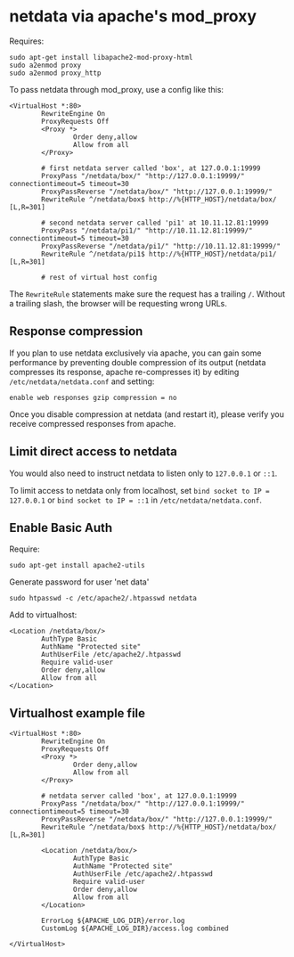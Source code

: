 # netdata via apache's mod_proxy

Requires:

```
sudo apt-get install libapache2-mod-proxy-html
sudo a2enmod proxy
sudo a2enmod proxy_http
```

To pass netdata through mod_proxy, use a config like this:

```
<VirtualHost *:80>
        RewriteEngine On
        ProxyRequests Off
        <Proxy *>
                Order deny,allow
                Allow from all
        </Proxy>

        # first netdata server called 'box', at 127.0.0.1:19999
        ProxyPass "/netdata/box/" "http://127.0.0.1:19999/" connectiontimeout=5 timeout=30
        ProxyPassReverse "/netdata/box/" "http://127.0.0.1:19999/"
        RewriteRule ^/netdata/box$ http://%{HTTP_HOST}/netdata/box/ [L,R=301]

        # second netdata server called 'pi1' at 10.11.12.81:19999
        ProxyPass "/netdata/pi1/" "http://10.11.12.81:19999/" connectiontimeout=5 timeout=30
        ProxyPassReverse "/netdata/pi1/" "http://10.11.12.81:19999/"
        RewriteRule ^/netdata/pi1$ http://%{HTTP_HOST}/netdata/pi1/ [L,R=301]

        # rest of virtual host config
```

The `RewriteRule` statements make sure the request has a trailing `/`. Without a trailing slash, the browser will be requesting wrong URLs.

## Response compression

If you plan to use netdata exclusively via apache, you can gain some performance by preventing double compression of its output (netdata compresses its response, apache re-compresses it) by editing `/etc/netdata/netdata.conf` and setting:

```
enable web responses gzip compression = no
```

Once you disable compression at netdata (and restart it), please verify you receive compressed responses from apache.

## Limit direct access to netdata

You would also need to instruct netdata to listen only to `127.0.0.1` or `::1`.

To limit access to netdata only from localhost, set `bind socket to IP = 127.0.0.1` or `bind socket to IP = ::1` in `/etc/netdata/netdata.conf`.

## Enable Basic Auth

Require:

`sudo apt-get install apache2-utils`

Generate password for user 'net data'

`sudo htpasswd -c /etc/apache2/.htpasswd netdata`

Add to virtualhost:

```
<Location /netdata/box/>
        AuthType Basic
        AuthName "Protected site"
        AuthUserFile /etc/apache2/.htpasswd
        Require valid-user
        Order deny,allow
        Allow from all
</Location>
```

## Virtualhost example file
```
<VirtualHost *:80>
        RewriteEngine On
        ProxyRequests Off
        <Proxy *>
                Order deny,allow
                Allow from all
        </Proxy>

        # netdata server called 'box', at 127.0.0.1:19999
        ProxyPass "/netdata/box/" "http://127.0.0.1:19999/" connectiontimeout=5 timeout=30
        ProxyPassReverse "/netdata/box/" "http://127.0.0.1:19999/"
        RewriteRule ^/netdata/box$ http://%{HTTP_HOST}/netdata/box/ [L,R=301]

        <Location /netdata/box/>
                AuthType Basic
                AuthName "Protected site"
                AuthUserFile /etc/apache2/.htpasswd
                Require valid-user
                Order deny,allow
                Allow from all
        </Location>

        ErrorLog ${APACHE_LOG_DIR}/error.log
        CustomLog ${APACHE_LOG_DIR}/access.log combined

</VirtualHost>
```
